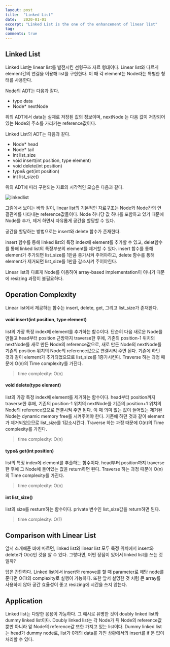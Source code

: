 ```yaml
---
layout: post
title:  "Linked List"
date:   2020-01-01
excerpt: "Linked List is the one of the enhancement of linear list"
tag:
comments: true
---
```


## Linked List

Linked List는 linear list를 발전시킨 선형구조 자료 형태이다.
Linear list와 다르게 element간의 연결을 이용해 list를 구현한다.
이 때 각 element는 Node라는 특별한 형태를 사용한다.

Node의 ADT는 다음과 같다.

- type data
- Node* nextNode

위의 ADT에서 data는 실제로 저장된 값의 정보이며, nextNode 는 다음 값이 저장되어 있는 Node의 주소를 가리키는 reference값이다.

Linked List의 ADT는 다음과 같다.

-  Node* head
-  Node* tail
-  int list_size
-  void insert(int position, type element)
-  void delete(int position)
-  type& get(int position)
-  int list_size()

위의 ADT에 따라 구현되는 자료의 시각적인 모습은 다음과 같다.

![linkedlist](./../assets/img/Linked_List.jpg")

그림에서 보이는 바와 같이, linear list의 기본적인 자료구조는 Node와 Node간의 연결관계를 나타내는 reference값들이다.
Node 하나당 값 하나를 포함하고 있기 때문에 Node를 추가, 제거 하면서 자유롭게 공간을 할당할 수 있다.

공간을 할당하는 방법으로는 insert와 delete 함수가 존재한다.

insert 함수를 통해 linked list의 특정 index에 element를 추가할 수 있고, delet함수를 통해 linked list의 특정부분의 element를 제거할 수 있다.
insert 함수를 통해 element가 추가되면 list_size를 1만큼 증가시켜 주어야하고, delete 함수를 통해 element가 제거되면 list_size를 1만큼 감소시켜 주어야한다.

Linear list와 다르게 Node를 이용하여 array-based implementation이 아니기 때문에 resizing 과정이 불필요하다.

## Operation Complexity

Linear list에서 제공하는 함수는 insert, delete, get, 그리고 list_size가 존재한다.

#### void insert(int position, type element)

list의 가장 특정 index에 element를 추가하는 함수이다.
단순히 다음 새로운 Node를 만들고 head부터 position 근방까지 traverse한 후에, 기존의 position-1 위치의 nextNode를 새로 만든 Node의 reference값으로, 새로 만든 Node의 nextNode를 기존의 position 위치의 Node의 reference값으로 연결시켜 주면 된다.
기존에 하던 것과 같이 element가 추가되었으므로 list_size를 1증가시킨다.
Traverse 하는 과정 때문에 O(n)의 Time complexity를 가진다.
> time complexity: O(n)

#### void delete(type element)

list의 가장 특정 index에 element를 제거하는 함수이다.
head부터 position까지 traverse한 후에, 기존의 position-1 위치의 nextNode를 기존의 position+1 위치의 Node의 reference값으로 연결시켜 주면 된다.
이 때 의미 없는 값이 들어있는 제거된 Node는 dynamic memory free를 시켜주어야 한다.
기존에 하던 것과 같이 element가 제거되었으므로 list_size를 1감소시킨다.
Traverse 하는 과정 때문에 O(n)의 Time complexity를 가진다.
> time complexity: O(n)

#### type& get(int position)
list의 특정 index에 element를 추출하는 함수이다.
head부터 position까지 traverse한 후에 그 Node에 들어있는 값을 return하면 된다.
Traverse 하는 과정 때문에 O(n)의 Time complexity를 가진다.
> time complexity: O(n)

#### int list_size()
list의 size를 resturn하는 함수이다.
private 변수인 list_size값을 return하면 된다.
> time complexity: O(1)

## Comparison with Linear List

앞서 소개해준 바에 따르면, linked list와 linear list 모두 특정 위치에서 insert와 delete가 O(n)인 것을 알 수 있다.
그렇다면, 어떤 장점이 있어서 linked list를 쓰는 것일까?

답은 간단하다. Linked list에서 insert와 remove를 할 때 parameter로 해당 node를 준다면 O(1)의 complexity로 실행이 가능하다.
또한 앞서 설명한 것 처럼 큰 array를 사용하지 않아 공간 효율성이 좋고 resizing에 시간을 쓰지 않는다.

## Application

Linked list는 다양한 응용이 가능하다.
그 예시로 유명한 것이 doubly linked list와 dummy linked list이다.
Doubly linked list는 각 Node가 뒤 Node의 reference값 뿐만 아니라 앞 Node의 reference값 또한 가지고 있는 list이다.
Dummy linked list는 head가 dummy node로, list가 0개의 data를 가진 상황에서의 insert를 if 문 없이 처리할 수 있다.
